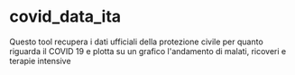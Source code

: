 # covid_data_ita
Questo tool recupera i dati ufficiali della protezione civile per quanto riguarda il COVID 19 e plotta su un grafico l'andamento di malati, ricoveri e terapie intensive
